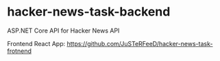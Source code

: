 # hacker-news-task-backend
ASP.NET Core API for Hacker News API

Frontend React App: https://github.com/JuSTeRFeeD/hacker-news-task-frotnend
